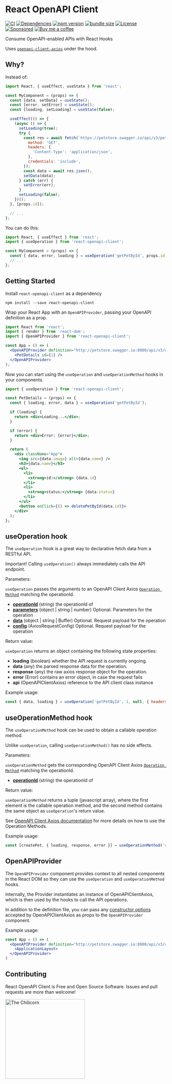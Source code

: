 # React OpenAPI Client

[![CI](https://github.com/anttiviljami/react-openapi-client/workflows/CI/badge.svg)](https://github.com/anttiviljami/react-openapi-client/actions?query=workflow%3ACI)
[![Dependencies](https://david-dm.org/anttiviljami/react-openapi-client.svg)](https://david-dm.org/anttiviljami/react-openapi-client)
[![npm version](https://img.shields.io/npm/v/react-openapi-client.svg)](https://www.npmjs.com/package/react-openapi-client)
[![bundle size](https://img.shields.io/bundlephobia/minzip/react-openapi-client?label=gzip%20bundle)](https://www.npmjs.com/package/react-openapi-client)
[![License](http://img.shields.io/:license-mit-blue.svg)](https://github.com/anttiviljami/react-openapi-client/blob/master/LICENSE)
[![Sponsored](https://img.shields.io/badge/chilicorn-sponsored-brightgreen.svg?logo=data%3Aimage%2Fpng%3Bbase64%2CiVBORw0KGgoAAAANSUhEUgAAAA4AAAAPCAMAAADjyg5GAAABqlBMVEUAAAAzmTM3pEn%2FSTGhVSY4ZD43STdOXk5lSGAyhz41iz8xkz2HUCWFFhTFFRUzZDvbIB00Zzoyfj9zlHY0ZzmMfY0ydT0zjj92l3qjeR3dNSkoZp4ykEAzjT8ylUBlgj0yiT0ymECkwKjWqAyjuqcghpUykD%2BUQCKoQyAHb%2BgylkAyl0EynkEzmkA0mUA3mj86oUg7oUo8n0k%2FS%2Bw%2Fo0xBnE5BpU9Br0ZKo1ZLmFZOjEhesGljuzllqW50tH14aS14qm17mX9%2Bx4GAgUCEx02JySqOvpSXvI%2BYvp2orqmpzeGrQh%2Bsr6yssa2ttK6v0bKxMBy01bm4zLu5yry7yb29x77BzMPCxsLEzMXFxsXGx8fI3PLJ08vKysrKy8rL2s3MzczOH8LR0dHW19bX19fZ2dna2trc3Nzd3d3d3t3f39%2FgtZTg4ODi4uLj4%2BPlGxLl5eXm5ubnRzPn5%2Bfo6Ojp6enqfmzq6urr6%2Bvt7e3t7u3uDwvugwbu7u7v6Obv8fDz8%2FP09PT2igP29vb4%2BPj6y376%2Bu%2F7%2Bfv9%2Ff39%2Fv3%2BkAH%2FAwf%2FtwD%2F9wCyh1KfAAAAKXRSTlMABQ4VGykqLjVCTVNgdXuHj5Kaq62vt77ExNPX2%2Bju8vX6%2Bvr7%2FP7%2B%2FiiUMfUAAADTSURBVAjXBcFRTsIwHAfgX%2FtvOyjdYDUsRkFjTIwkPvjiOTyX9%2FAIJt7BF570BopEdHOOstHS%2BX0s439RGwnfuB5gSFOZAgDqjQOBivtGkCc7j%2B2e8XNzefWSu%2BsZUD1QfoTq0y6mZsUSvIkRoGYnHu6Yc63pDCjiSNE2kYLdCUAWVmK4zsxzO%2BQQFxNs5b479NHXopkbWX9U3PAwWAVSY%2FpZf1udQ7rfUpQ1CzurDPpwo16Ff2cMWjuFHX9qCV0Y0Ok4Jvh63IABUNnktl%2B6sgP%2BARIxSrT%2FMhLlAAAAAElFTkSuQmCC)](http://spiceprogram.org/oss-sponsorship)
[![Buy me a coffee](https://img.shields.io/badge/donate-buy%20me%20a%20coffee-orange)](https://buymeacoff.ee/anttiviljami)

Consume OpenAPI-enabled APIs with React Hooks

Uses [`openapi-client-axios`](https://www.npmjs.com/package/openapi-client-axios) under the hood.

## Why?

Instead of:

```jsx
import React, { useEffect, useState } from 'react';

const MyComponent = (props) => {
  const [data, setData] = useState();
  const [error, setError] = useState();
  const [loading, setLoading] = useState(false);

  useEffect(() => {
    (async () => {
      setLoading(true);
      try {
        const res = await fetch(`https://petstore.swagger.io/api/v3/pet/${props.id}`, {
          method: 'GET',
          headers: {
            'Content-Type': 'application/json',
          },
          credentials: 'include',
        });
        const data = await res.json();
        setData(data);
      } catch (err) {
        setError(err);
      }
      setLoading(false);
    })();
  }, [props.id]);

  // ...
};
```

You can do this:

```jsx
import React, { useEffect } from 'react';
import { useOperation } from 'react-openapi-client';

const MyComponent = (props) => {
  const { data, error, loading } = useOperation('getPetById', props.id);
  // ...
};
```

## Getting Started

Install `react-openapi-client` as a dependency

```
npm install --save react-openapi-client
```

Wrap your React App with an `OpenAPIProvider`, passing your OpenAPI definition as a prop.

```jsx
import React from 'react';
import { render } from 'react-dom';
import { OpenAPIProvider } from 'react-openapi-client';

const App = () => (
  <OpenAPIProvider definition="http://petstore.swagger.io:8080/api/v3/openapi.json">
    <PetDetails id={1} />
  </OpenAPIProvider>
);
```

Now you can start using the `useOperation` and `useOperationMethod` hooks in your components.

```jsx
import { useOperation } from 'react-openapi-client';

const PetDetails = (props) => {
  const { loading, error, data } = useOperation('getPetById');

  if (loading) {
    return <div>Loading...</div>;
  }

  if (error) {
    return <div>Error: {error}</div>;
  }

  return (
    <div className="App">
      <img src={data.image} alt={data.name} />
      <h3>{data.name}</h3>
      <ul>
        <li>
          <strong>id:</strong> {data.id}
        </li>
        <li>
          <strong>status:</strong> {data.status}
        </li>
      </ul>
      <button onClick={() => deletePetById(data.id)}>
    </div>
  );
};
```

## useOperation hook

The `useOperation` hook is a great way to declarative fetch data from a RESTful API.

Important! Calling `useOperation()` always immediately calls the API endpoint.

Parameters:

`useOperation` passes the arguments to an OpenAPI Client Axios [`Operation Method`](https://github.com/anttiviljami/openapi-client-axios#operation-methods)
matching the operationId.

- [**operationId**](https://github.com/OAI/OpenAPI-Specification/blob/master/versions/3.0.2.md#fixed-fields-8) (string) the operationId of
- [**parameters**](https://github.com/anttiviljami/openapi-client-axios#parameters) (object | string | number) Optional. Parameters for the operation
- [**data**](https://github.com/anttiviljami/openapi-client-axios#data) (object | string | Buffer) Optional. Request payload for the operation
- [**config**](https://github.com/anttiviljami/openapi-client-axios#config-object) (AxiosRequestConfig) Optional. Request payload for the operation

Return value:

`useOperation` returns an object containing the following state properties:

- **loading** (boolean) whether the API request is currently ongoing.
- **data** (any) the parsed response data for the operation.
- **response** (any) the raw axios response object for the operation.
- **error** (Error) contains an error object, in case the request fails
- **api** (OpenAPIClientAxios) reference to the API client class instance

Example usage:

```javascript
const { data, loading } = useOperation('getPetById', 1, null, { headers: { 'x-api-key': 'secret' } });
```

## useOperationMethod hook

The `useOperationMethod` hook can be used to obtain a callable operation method.

Unlike `useOperation`, calling `useOperationMethod()` has no side effects.

Parameters:

`useOperationMethod` gets the corresponding OpenAPI Client Axios [`Operation Method`](https://github.com/anttiviljami/openapi-client-axios#operation-methods)
matching the operationId.

- [**operationId**](https://github.com/OAI/OpenAPI-Specification/blob/master/versions/3.0.2.md#fixed-fields-8) (string) the operationId of

Return value:

`useOperationMethod` returns a tuple (javascript array), where the first
element is the callable operation method, and the second method contains the
same object as `useOperation`'s return value.

See [OpenAPI Client Axios documentation](https://github.com/anttiviljami/openapi-client-axios/blob/master/DOCS.md#operation-method)
for more details on how to use the Operation Methods.

Example usage:

```javascript
const [createPet, { loading, response, error }] = useOperationMethod('createPet');
```

## OpenAPIProvider

The `OpenAPIProvider` component provides context to all nested components in the
React DOM so they can use the `useOperation` and `useOperationMethod` hooks.

Internally, the Provider instantiates an instance of OpenAPIClientAxios, which
is then used by the hooks to call the API operations.

In addition to the definition file, you can pass any [constructor options](https://github.com/anttiviljami/openapi-client-axios/blob/master/DOCS.md#class-openapiclientaxios)
accepted by OpenAPIClientAxios as props to the `OpenAPIProvider` component.

Example usage:

```jsx
const App = () => (
  <OpenAPIProvider definition="http://petstore.swagger.io:8080/api/v3/openapi.json" axiosConfigDefaults={{ withCredentials: true }}>
    <ApplicationLayout>
  </OpenAPIProvider>
)
```

## Contributing

React OpenAPI Client is Free and Open Source Software. Issues and pull requests are more than welcome!

[<img alt="The Chilicorn" src="http://spiceprogram.org/assets/img/chilicorn_sticker.svg" width="250" height="250">](https://spiceprogram.org/oss-sponsorship)

